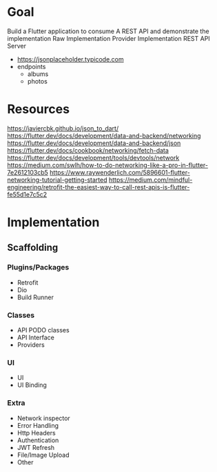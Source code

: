 # Goal

Build a Flutter application to consume A REST API and demonstrate the implementation
Raw Implementation
Provider Implementation
REST API Server

- https://jsonplaceholder.typicode.com
- endpoints
  - albums
  - photos

# Resources

https://javiercbk.github.io/json_to_dart/
https://flutter.dev/docs/development/data-and-backend/networking
https://flutter.dev/docs/development/data-and-backend/json
https://flutter.dev/docs/cookbook/networking/fetch-data
https://flutter.dev/docs/development/tools/devtools/network
https://medium.com/swlh/how-to-do-networking-like-a-pro-in-flutter-7e2612103cb5
https://www.raywenderlich.com/5896601-flutter-networking-tutorial-getting-started
https://medium.com/mindful-engineering/retrofit-the-easiest-way-to-call-rest-apis-is-flutter-fe55d1e7c5c2

# Implementation

## Scaffolding

### Plugins/Packages

- Retrofit
- Dio
- Build Runner

### Classes

- API PODO classes
- API Interface
- Providers

### UI

- UI
- UI Binding

### Extra

- Network inspector
- Error Handling
- Http Headers
- Authentication
- JWT Refresh
- File/Image Upload
- Other
